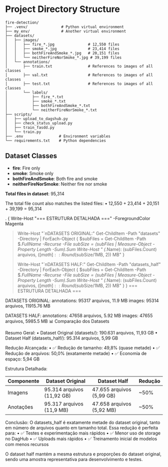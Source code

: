 # Project Directory Structure

```
fire-detection/
├── .venv/               # Python virtual environment
├── my_env/              # Another virtual environment
├── datasets/
│   ├── images/
│   │   ├── fire_*.jpg               # 12,550 files
│   │   ├── smoke_*.jpg              # 23,414 files
│   │   ├── bothFireAndSmoke_*.jpg   # 20,151 files
│   │   └── neitherFireNorSmoke_*.jpg # 39,199 files
│   └── annotations/
│       ├── train.txt                # References to images of all classes
│       ├── val.txt                  # References to images of all classes
│       ├── test.txt                 # References to images of all classes
│       └── labels/
│           ├── fire_*.txt
│           ├── smoke_*.txt
│           ├── bothFireAndSmoke_*.txt
│           └── neitherFireNorSmoke_*.txt
├── scripts/            
│   ├── upload_to_dagshub.py
│   ├── check_status_upload.py
│   ├── train_fasdd.py
│   └── train.py
├── .env                # Environment variables
└── requirements.txt    # Python dependencies
```

## Dataset Classes
- **fire**: Fire only
- **smoke**: Smoke only
- **bothFireAndSmoke**: Both fire and smoke
- **neitherFireNorSmoke**: Neither fire nor smoke

**Total files in dataset**: 95,314

The total file count also matches the listed files:
•  12,550 + 23,414 + 20,151 + 39,199 = 95,314

. { Write-Host "=== ESTRUTURA DETALHADA ===" -ForegroundColor Magenta
> 
> Write-Host "`nDATASETS ORIGINAL:"
> Get-ChildItem -Path "datasets" -Directory | ForEach-Object {
>     $subFiles = Get-ChildItem -Path $_.FullName -Recurse -File
>     $subSize = ($subFiles | Measure-Object -Property Length -Sum).Sum
>     Write-Host "  $($_.Name): $($subFiles.Count) arquivos, $([math]::Round($subSize/1MB, 2)) MB"
> }
> 
> Write-Host "`nDATASETS HALF:"
> Get-ChildItem -Path "datasets_half" -Directory | ForEach-Object {
>     $subFiles = Get-ChildItem -Path $_.FullName -Recurse -File
>     $subSize = ($subFiles | Measure-Object -Property Length -Sum).Sum
>     Write-Host "  $($_.Name): $($subFiles.Count) arquivos, $([math]::Round($subSize/1MB, 2)) MB"
> } }
=== ESTRUTURA DETALHADA ===

DATASETS ORIGINAL:
  annotations: 95317 arquivos, 11.9 MB
  images: 95314 arquivos, 11915.76 MB

DATASETS HALF:
  annotations: 47658 arquivos, 5.92 MB
  images: 47655 arquivos, 5985.5 MB
📊 Comparação dos Datasets

Resumo Geral:
•  Dataset Original (datasets/): 190.631 arquivos, 11,93 GB
•  Dataset Half (datasets_half/): 95.314 arquivos, 5,99 GB

Redução Alcançada:
•  ✅ Redução de tamanho: 49,8% (quase metade)
•  ✅ Redução de arquivos: 50,0% (exatamente metade)
•  ✅ Economia de espaço: 5,94 GB

Estrutura Detalhada:

| Componente | Dataset Original | Dataset Half | Redução |
|------------|------------------|--------------|---------|
| Imagens | 95.314 arquivos (11,92 GB) | 47.655 arquivos (5,99 GB) | ~50% |
| Anotações | 95.317 arquivos (11,9 MB) | 47.658 arquivos (5,92 MB) | ~50% |

Conclusão:
O datasets_half é exatamente metade do dataset original, tanto em número de arquivos quanto em tamanho total. Essa redução é perfeita para:
•  ✅ Testes e experimentação mais rápidos
•  ✅ Menor uso de storage no DagHub
•  ✅ Uploads mais rápidos
•  ✅ Treinamento inicial de modelos com menos recursos

O dataset half mantém a mesma estrutura e proporções do dataset original, sendo uma amostra representativa para desenvolvimento e testes.